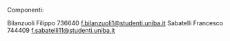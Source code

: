 Componenti:

Bilanzuoli Filippo 736640 f.bilanzuoli1@studenti.uniba.it
Sabatelli Francesco 744409 f.sabatelli11@studenti.uniba.it
